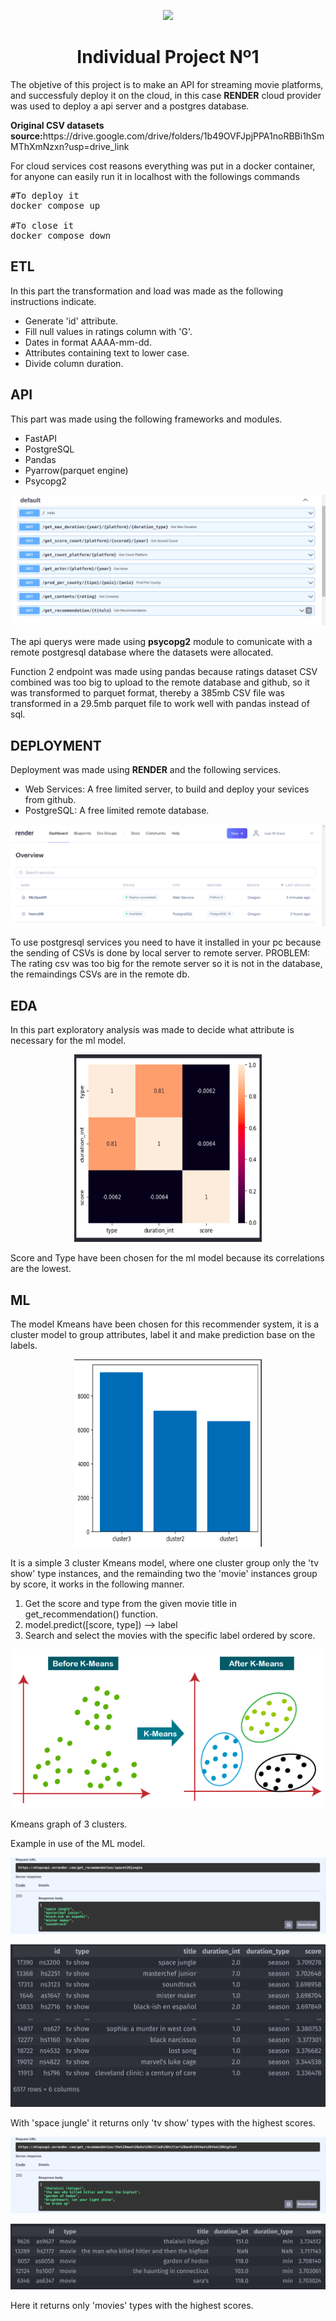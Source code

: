 <p align=center><img src=https://d31uz8lwfmyn8g.cloudfront.net/Assets/logo-henry-white-lg.png><p>

<h1 align=center>Individual Project Nº1</h1>

<p>The objetive of this project is to make an API for streaming movie platforms, and successfuly deploy it on the cloud, in this case <b>RENDER</b> cloud provider was used to deploy a api server and a postgres database.</p>

<p><b>Original CSV datasets source:</b>https://drive.google.com/drive/folders/1b49OVFJpjPPA1noRBBi1hSmMThXmNzxn?usp=drive_link</p>

<p>For cloud services cost reasons everything was put in a docker container, for anyone can easily run it in localhost with the followings commands</p>

<pre>
#To deploy it
docker compose up

#To close it
docker compose down
</pre>



<h2>ETL</h2>

<p>In this part the transformation and load was made as the following instructions indicate.</p>

* Generate 'id' attribute.
* Fill null values in ratings column with 'G'.
* Dates in format AAAA-mm-dd.
* Attributes containing text to lower case.
* Divide column duration.

<h2>API </h2>

<p>This part was made using the following frameworks and modules.</p>

* FastAPI
* PostgreSQL
* Pandas
* Pyarrow(parquet engine)
* Psycopg2

<p align=center><img src=img/newDocs.png><p>

<p>The api querys were made using <b>psycopg2</b> module to comunicate with a remote postgresql database where the datasets were allocated.</p>
<p>Function 2 endpoint was made using pandas  because ratings dataset CSV combined was too big to upload to the remote database and github, so it was transformed to parquet format, thereby a 385mb CSV file was transformed in a 29.5mb parquet file to work well with pandas instead of sql.</p>

<h2>DEPLOYMENT </h2>

<p>Deployment was made using <b>RENDER</b> and the following services.</p>

* Web Services: A free limited server, to build and deploy your sevices from github.
* PostgreSQL: A free limited remote database.

<p align=center><img src=img/renderDashboard.png><p>

<p>To use postgresql services you need to have it installed in your pc because the sending of CSVs is done by local server to remote server. PROBLEM: The rating csv was too big for the remote server so it is not in the database, the remaindings CSVs are in the remote db.</p>

<h2>EDA</h2>
<p>In this part exploratory analysis was made to decide what attribute is necessary for the ml model.</p>

<p align=center><img src=img/heatmap.png width=300 height=300><p>

<p>Score and Type have been chosen for the ml model because its correlations are the lowest.</p>

<h2>ML</h2>
<p>The model Kmeans have been chosen for this recommender system, it is a cluster model to group attributes, label it and make prediction base on the labels.</p>

<p align=center><img src=img/clusterml.png width=300 height=300><p>

<p>It is a simple 3 cluster Kmeans model, where one cluster group only the 'tv show' type instances, and the remainding two the 'movie' instances group by score, it works in the following manner.</p>

<ol>
<li>Get the score and type from the given movie title in get_recommendation() function.</li>
<li>model.predict([score, type]) --> label</li>
<li>Search and select the movies with the specific label ordered by score.
</li>
</ol>

<p align=center><img src=img/kmeansgraph.png><p>

<p>Kmeans graph of 3 clusters.</p>

<p>Example in use of the ML model.</p>

<p align=center><img src=img/spacejungle.png><p>

<p align=center><img src=img/spacejungle-dt.png><p>

<p>With 'space jungle' it returns only 'tv show' types with the highest scores.</p>

<p align=center><img src=img/themanwhokillhitler.png><p>

<p align=center><img src=img/themanwhokillshitler-dt.png><p>

<p>Here it returns only 'movies' types with the highest scores.</p>



